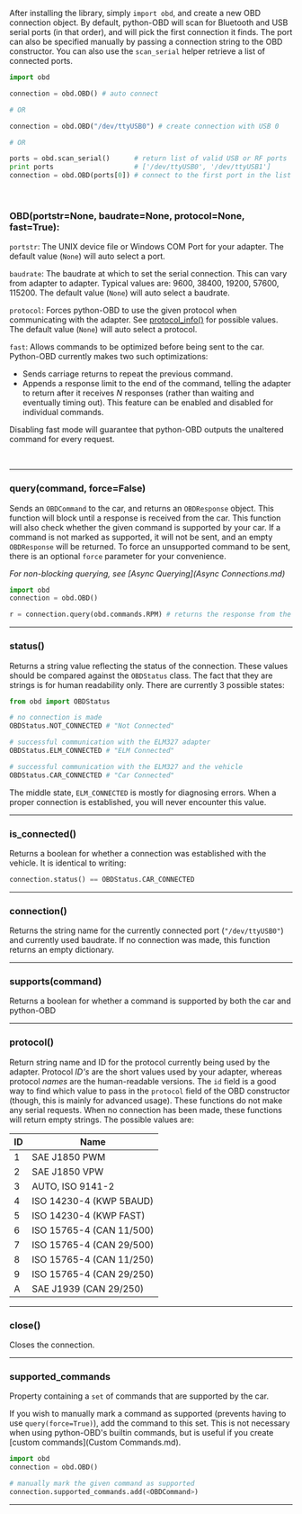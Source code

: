 
After installing the library, simply `import obd`, and create a new OBD connection object. By default, python-OBD will scan for Bluetooth and USB serial ports (in that order), and will pick the first connection it finds. The port can also be specified manually by passing a connection string to the OBD constructor. You can also use the `scan_serial` helper retrieve a list of connected ports.

```python
import obd

connection = obd.OBD() # auto connect

# OR

connection = obd.OBD("/dev/ttyUSB0") # create connection with USB 0

# OR

ports = obd.scan_serial()      # return list of valid USB or RF ports
print ports                    # ['/dev/ttyUSB0', '/dev/ttyUSB1']
connection = obd.OBD(ports[0]) # connect to the first port in the list
```


<br>

### OBD(portstr=None, baudrate=None, protocol=None, fast=True):

`portstr`: The UNIX device file or Windows COM Port for your adapter. The default value (`None`) will auto select a port.

`baudrate`: The baudrate at which to set the serial connection. This can vary from adapter to adapter. Typical values are: 9600, 38400, 19200, 57600, 115200. The default value (`None`) will auto select a baudrate.

`protocol`: Forces python-OBD to use the given protocol when communicating with the adapter. See [protocol_info()](Connections.md/#protocol) for possible values. The default value (`None`) will auto select a protocol.

`fast`: Allows commands to be optimized before being sent to the car. Python-OBD currently makes two such optimizations:

- Sends carriage returns to repeat the previous command.
- Appends a response limit to the end of the command, telling the adapter to return after it receives *N* responses (rather than waiting and eventually timing out). This feature can be enabled and disabled for individual commands.

Disabling fast mode will guarantee that python-OBD outputs the unaltered command for every request.

<br>

---

### query(command, force=False)

Sends an `OBDCommand` to the car, and returns an `OBDResponse` object. This function will block until a response is received from the car. This function will also check whether the given command is supported by your car. If a command is not marked as supported, it will not be sent, and an empty `OBDResponse` will be returned. To force an unsupported command to be sent, there is an optional `force` parameter for your convenience.

*For non-blocking querying, see [Async Querying](Async Connections.md)*

```python
import obd
connection = obd.OBD()

r = connection.query(obd.commands.RPM) # returns the response from the car
```

---

### status()

Returns a string value reflecting the status of the connection. These values should be compared against the `OBDStatus` class. The fact that they are strings is for human readability only. There are currently 3 possible states:

```python
from obd import OBDStatus

# no connection is made
OBDStatus.NOT_CONNECTED # "Not Connected"

# successful communication with the ELM327 adapter
OBDStatus.ELM_CONNECTED # "ELM Connected"

# successful communication with the ELM327 and the vehicle
OBDStatus.CAR_CONNECTED # "Car Connected"
```

The middle state, `ELM_CONNECTED` is mostly for diagnosing errors. When a proper connection is established, you will never encounter this value.

---

### is_connected()

Returns a boolean for whether a connection was established with the vehicle. It is identical to writing:

```python
connection.status() == OBDStatus.CAR_CONNECTED
```

---

### connection()

Returns the string name for the currently connected port (`"/dev/ttyUSB0"`) and currently used baudrate. If no connection was made, this function returns an empty dictionary.

---

### supports(command)

Returns a boolean for whether a command is supported by both the car and python-OBD

---

### protocol()

Return string name and ID for the protocol currently being used by the adapter. Protocol *ID's* are the short values used by your adapter, whereas protocol *names* are the human-readable versions. The `id` field is a good way to find which value to pass in the `protocol` field of the OBD constructor (though, this is mainly for advanced usage). These functions do not make any serial requests. When no connection has been made, these functions will return empty strings. The possible values are:

|ID | Name                     |
|---|--------------------------|
| 1 | SAE J1850 PWM            |
| 2 | SAE J1850 VPW            |
| 3 | AUTO, ISO 9141-2         |
| 4 | ISO 14230-4 (KWP 5BAUD)  |
| 5 | ISO 14230-4 (KWP FAST)   |
| 6 | ISO 15765-4 (CAN 11/500) |
| 7 | ISO 15765-4 (CAN 29/500) |
| 8 | ISO 15765-4 (CAN 11/250) |
| 9 | ISO 15765-4 (CAN 29/250) |
| A | SAE J1939 (CAN 29/250)   |

---

<!--

### ecus()

Returns a list of identified "Engine Control Units" visible to the adapter. Each value in the list is a constant representing that ECU's function. These constants are found in the `ECU` class:

```python
from obd import ECU

ECU.UNKNOWN
ECU.ENGINE
```

Python-OBD can currently only detect the engine computer, but future versions may extend this capability.

-->

### close()

Closes the connection.

---

### supported_commands

Property containing a `set` of commands that are supported by the car.

If you wish to manually mark a command as supported (prevents having to use `query(force=True)`), add the command to this set. This is not necessary when using python-OBD's builtin commands, but is useful if you create [custom commands](Custom Commands.md).

```python
import obd
connection = obd.OBD()

# manually mark the given command as supported
connection.supported_commands.add(<OBDCommand>)
```
---

<br>
